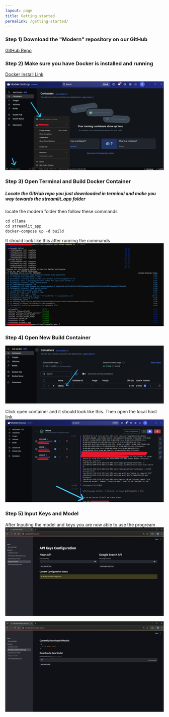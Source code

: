 ```yaml
---
layout: page
title: Getting started
permalink: /getting-started/
---
```

### Step 1) Download the "Modern" repository on our GitHub

[GitHub Repo](https://github.com/UHMCyberAnalytics/modern)

### Step 2) Make sure you have Docker is installed and running

[Docker Install Link](https://www.docker.com/)

![img](https://github.com/UHMCyberAnalytics/UHMCyberAnalytics.github.io/blob/27f77cfa88c0a3a7ad1aae000bb2cf8a1ff83994/images/Docker.png?raw=true)

### Step 3) Open Terminal and Build Docker Container

##### Locate the GitHub repo you just downloaded in terminal and make you way towards the streamlit_app folder


locate the modern folder then follow these commands
```
cd ollama
cd streamlit_app
docker-compose up -d build
```
It should look like this after running the commands
![img](https://github.com/UHMCyberAnalytics/UHMCyberAnalytics.github.io/blob/27f77cfa88c0a3a7ad1aae000bb2cf8a1ff83994/images/DockerFin.png?raw=true)

### Step 4) Open New Build Container

![img](https://github.com/UHMCyberAnalytics/UHMCyberAnalytics.github.io/blob/70ef86856f62a5d34e06d3a1aa867948a7c43efd/images/open%20container.png?raw=true)

Click open container and it should look like this. Then open the local host link
![img](https://github.com/UHMCyberAnalytics/UHMCyberAnalytics.github.io/blob/27f77cfa88c0a3a7ad1aae000bb2cf8a1ff83994/images/open%20local%20host.png?raw=true)

### Step 5) Input Keys and Model

After Inputing the model and keys you are now able to use the progream
![img](https://github.com/UHMCyberAnalytics/UHMCyberAnalytics.github.io/blob/212ae5406a6e7ce6a4522bc7b8fc9304462e291f/images/input%20keys.png?raw=true)

![img](https://github.com/UHMCyberAnalytics/UHMCyberAnalytics.github.io/blob/212ae5406a6e7ce6a4522bc7b8fc9304462e291f/images/input%20model.png?raw=true)


